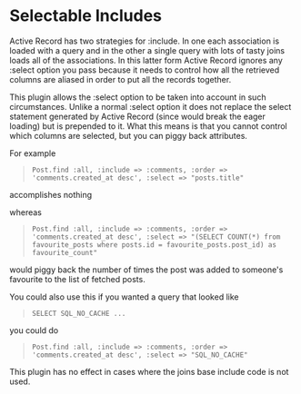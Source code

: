 Selectable Includes
===================

Active Record has two strategies for :include. In one each association is loaded with a query and in the other a single query with lots of tasty joins loads all of the associations. In this latter form Active Record ignores any :select option you pass because it needs to control how all the retrieved columns are aliased in order to put all the records together.

This plugin allows the :select option to be taken into account in such circumstances. Unlike a normal :select option it does not replace the select statement generated by Active Record (since would break the eager loading) but is prepended to it. What this means is that you cannot control which columns are selected, but you can piggy back attributes.

For example

> `Post.find :all, :include => :comments, :order => 'comments.created_at desc', :select => "posts.title"`

accomplishes nothing

whereas

> `Post.find :all, :include => :comments, :order => 'comments.created_at desc',
>          :select => "(SELECT COUNT(*) from favourite_posts where posts.id = favourite_posts.post_id) as favourite_count"`

would piggy back the number of times the post was added to someone's favourite to the list of fetched posts.

You could also use this if you wanted a query that looked like 
> `SELECT SQL_NO_CACHE ...`

you could do
> `Post.find :all, :include => :comments, :order => 'comments.created_at desc', :select => "SQL_NO_CACHE"`

This plugin has no effect in cases where the joins base include code is not used.